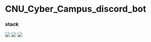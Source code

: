 # CNU_Cyber_Campus_discord_bot


### stack

<img src="https://img.shields.io/badge/javascript-F7DF1E?style=for-the-badge&logo=javascript&logoColor=white"> <img src="https://img.shields.io/badge/puppeteer-40B5A4?style=for-the-badge&logo=puppeteer&logoColor=white"> <img src="https://img.shields.io/badge/discord-5865F2?style=for-the-badge&logo=discord&logoColor=white">
